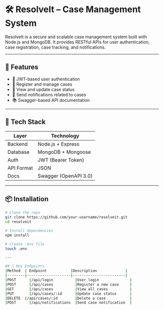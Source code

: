 # 🛠️ ResolveIt – Case Management System

ResolveIt is a secure and scalable case management system built with Node.js and MongoDB. It provides RESTful APIs for user authentication, case registration, case tracking, and notifications.

---

## 🚀 Features

- 🔐 JWT-based user authentication
- 📝 Register and manage cases
- 📂 View and update case status
- 🔔 Send notifications related to cases
- 📚 Swagger-based API documentation

---

## 🧰 Tech Stack

| Layer        | Technology         |
|--------------|--------------------|
| Backend      | Node.js + Express  |
| Database     | MongoDB + Mongoose |
| Auth         | JWT (Bearer Token) |
| API Format   | JSON               |
| Docs         | Swagger (OpenAPI 3.0) |

---

## 📦 Installation

```bash
# Clone the repo
git clone https://github.com/your-username/resolveit.git
cd resolveit

# Install dependencies
npm install

# Create .env file
touch .env

---

## 🧩 Key Endpoints
|Method	 | Endpoint	          |Description             |
|--------|--------------------|------------------------|
|POST	   |/api/login	        |User login              |
|POST	   |/api/cases	        |Register a new case     |
|GET	   |/api/cases	        |View all cases          |
|PUT	   |/api/cases/:id	    |Update case status      |
|DELETE	 |/api/cases/:id	    |Delete a case           |
|POST	   |/api/notifications	|Send case notification  |

